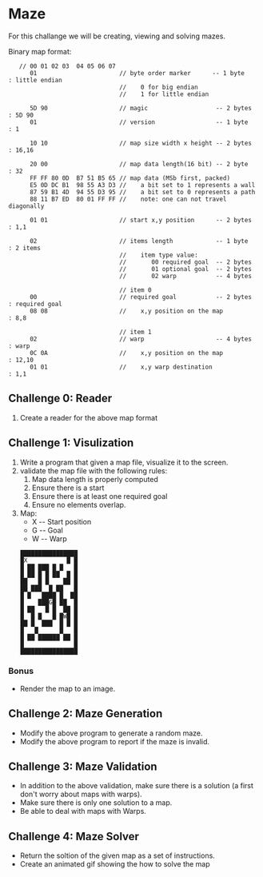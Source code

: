 # Maze

For this challange we will be creating, viewing and solving mazes.


Binary map format:

```
   // 00 01 02 03  04 05 06 07 
      01                       // byte order marker      -- 1 byte       : little endian
                               //    0 for big endian 
                               //    1 for little endian 

      5D 90                    // magic                   -- 2 bytes     : 5D 90
      01                       // version                 -- 1 byte      : 1

      10 10                    // map size width x height -- 2 bytes     : 16,16 

      20 00                    // map data length(16 bit) -- 2 byte      : 32
      FF FF 80 0D  B7 51 B5 65 // map data (MSb first, packed)
      E5 0D DC B1  98 55 A3 D3 //    a bit set to 1 represents a wall
      87 59 B1 4D  94 55 D3 95 //    a bit set to 0 represents a path
      88 11 B7 ED  80 01 FF FF //    note: one can not travel diagonally

      01 01                    // start x,y position      -- 2 bytes     : 1,1

      02                       // items length            -- 1 byte      : 2 items
                               //    item type value:
                               //       00 required goal  -- 2 bytes
                               //       01 optional goal  -- 2 bytes
                               //       02 warp           -- 4 bytes

                               // item 0
      00                       // required goal           -- 2 bytes     : required goal 
      08 08                    //    x,y position on the map             : 8,8

                               // item 1
      02                       // warp                    -- 4 bytes     : warp 
      0C 0A                    //    x,y position on the map             : 12,10
      01 01                    //    x,y warp destination                : 1,1

```

## Challenge 0: Reader 

1. Create a reader for the above map format

## Challenge 1: Visulization

<ol>
<li>Write a program that given a map file, visualize it to the screen.</li>
<li>
validate the map file with the following rules:
<ol>
 <li>Map data length is properly computed</li>
 <li>Ensure there is a start</li>
 <li>Ensure there is at least one required goal</li>
 <li>Ensure no elements overlap.</li>
</ol>
</li>

<li>
Map:
<ul>
<li>X -- Start position</li>
<li>G -- Goal</li>
<li>W -- Warp</li>
</ul>

```
████████████████
█X           █ █
█ ██ ███ █ █   █
█ ██ █ █ ██  █ █
██   █ █    ██ █
██ ███  █ ██   █
█ █   ████ █  ██
█    ███G█ ██  █
█ ██   █ █  ██ █
█  █ █   █ █W█ █
██ █  ███  █ █ █
█   █      █   █
█ ██ ██████ ██ █
█              █
████████████████
```
</li>
</ol>



### Bonus

 * Render the map to an image.

## Challenge 2: Maze Generation

* Modify the above program to generate a random maze.
* Modify the above program to report if the maze is invalid.

## Challenge 3: Maze Validation

* In addition to the above validation, make sure there is a solution (a first don't worry about maps with warps).
* Make sure there is only one solution to a map.
* Be able to deal with maps with Warps.

## Challenge 4: Maze Solver

* Return the soltion of the given map as a set of instructions.
* Create an animated gif showing the how to solve the map

